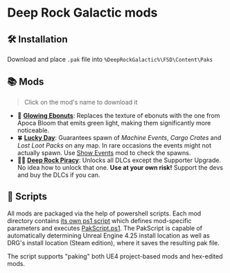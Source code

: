 # Deep Rock Galactic mods

## 🛠 Installation

Download and place `.pak` file into `%DeepRockGalactic%\FSD\Content\Paks`

## 📚 Mods
> Click on the mod's name to download it
- 🥜 [**Glowing Ebonuts**]: Replaces the texture of ebonuts with the one from Apoca Bloom that emits green light, making them significantly more noticeable.
- 🍀 [**Lucky Day**]: Guarantees spawn of *Machine Events*, *Cargo Crates* and *Lost Loot Packs* on any map. In rare occasions the events might not actually spawn. Use [Show Events](https://github.com/ArcticEcho/DRG-Mods/blob/main/Quality%20of%20Life/HUD/README.md#show-events---v111) mod to check the spawns.
- 🏴‍☠️ [**Deep Rock Piracy**]: Unlocks all DLCs except the Supporter Upgrade. No idea how to unlock that one. **Use at your own risk!** Support the devs and buy the DLCs if you can.

## 📜 Scripts
All mods are packaged via the help of powershell scripts. Each mod directory contains [its own ps1 script](./GlowingEbonuts/GlowingEbonuts.ps1) which defines mod-specific parameters and executes [PakScript.ps1](./PakScript.ps1). The PakScript is capable of automatically determining Unreal Engine 4.25 install location as well as DRG's install location (Steam edition), where it saves the resulting pak file.

The script supports "paking" both UE4 project-based mods and hex-edited mods.

[**Glowing Ebonuts**]: https://github.com/humping-koala/drg-mods/raw/master/build/Glowing%20Ebonuts%20-%20V1.0%20_P.pak
[**Lucky Day**]: https://github.com/humping-koala/drg-mods/raw/master/build/Lucky%20Day%20-%20V1.0%20_P.pak
[**Deep Rock Piracy**]: https://github.com/humping-koala/drg-mods/raw/master/build/Deep%20Rock%20Piracy%20-%20V1.0%20_P.pak